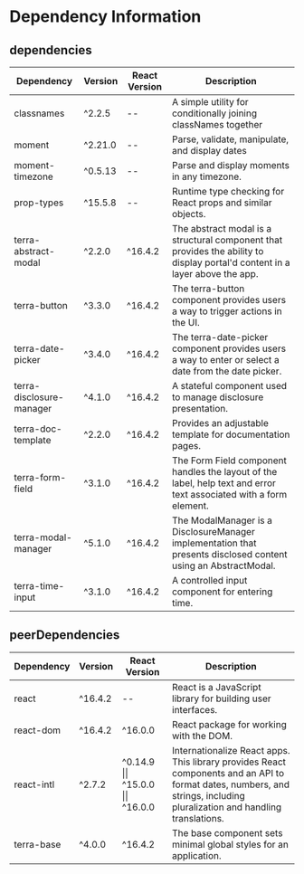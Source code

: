 # Dependency Information

## dependencies
| Dependency | Version | React Version | Description |
|-|-|-|-|
| classnames | ^2.2.5 | -- | A simple utility for conditionally joining classNames together |
| moment | ^2.21.0 | -- | Parse, validate, manipulate, and display dates |
| moment-timezone | ^0.5.13 | -- | Parse and display moments in any timezone. |
| prop-types | ^15.5.8 | -- | Runtime type checking for React props and similar objects. |
| terra-abstract-modal | ^2.2.0 | ^16.4.2 | The abstract modal is a structural component that provides the ability to display portal'd content in a layer above the app. |
| terra-button | ^3.3.0 | ^16.4.2 | The terra-button component provides users a way to trigger actions in the UI. |
| terra-date-picker | ^3.4.0 | ^16.4.2 | The terra-date-picker component provides users a way to enter or select a date from the date picker. |
| terra-disclosure-manager | ^4.1.0 | ^16.4.2 | A stateful component used to manage disclosure presentation. |
| terra-doc-template | ^2.2.0 | ^16.4.2 | Provides an adjustable template for documentation pages. |
| terra-form-field | ^3.1.0 | ^16.4.2 | The Form Field component handles the layout of the label, help text and error text associated with a form element. |
| terra-modal-manager | ^5.1.0 | ^16.4.2 | The ModalManager is a DisclosureManager implementation that presents disclosed content using an AbstractModal. |
| terra-time-input | ^3.1.0 | ^16.4.2 | A controlled input component for entering time. |

## peerDependencies
| Dependency | Version | React Version | Description |
|-|-|-|-|
| react | ^16.4.2 | -- | React is a JavaScript library for building user interfaces. |
| react-dom | ^16.4.2 | ^16.0.0 | React package for working with the DOM. |
| react-intl | ^2.7.2 | ^0.14.9 \|\| ^15.0.0 \|\| ^16.0.0 | Internationalize React apps. This library provides React components and an API to format dates, numbers, and strings, including pluralization and handling translations. |
| terra-base | ^4.0.0 | ^16.4.2 | The base component sets minimal global styles for an application. |
